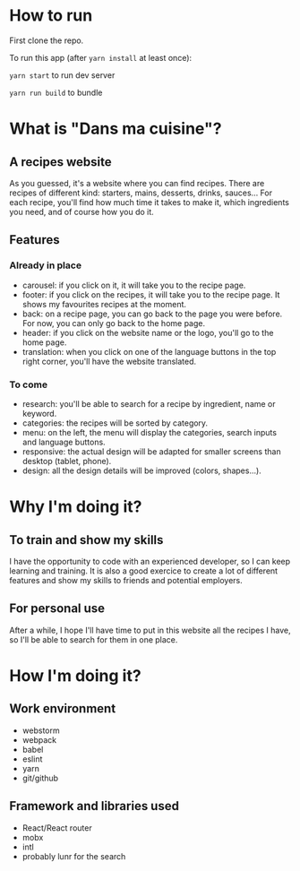 # How to run

First clone the repo.

To run this app (after `yarn install` at least once):

`yarn start` to run dev server

`yarn run build` to bundle


# What is "Dans ma cuisine"?

## A recipes website

As you guessed, it's a website where you can find recipes. There are recipes of different kind: starters, mains, desserts, drinks, sauces... For each recipe, you'll find how much time it takes to make it, which ingredients you need, and of course how you do it.

## Features

### Already in place

- carousel: if you click on it, it will take you to the recipe page.
- footer: if you click on the recipes, it will take you to the recipe page. It shows my favourites recipes at the moment.
- back: on a recipe page, you can go back to the page you were before. For now, you can only go back to the home page.
- header: if you click on the website name or the logo, you'll go to the home page.
- translation: when you click on one of the language buttons in the top right corner, you'll have the website translated.

### To come

- research: you'll be able to search for a recipe by ingredient, name or keyword.
- categories: the recipes will be sorted by category.
- menu: on the left, the menu will display the categories, search inputs and language buttons.
- responsive: the actual design will be adapted for smaller screens than desktop (tablet, phone).
- design: all the design details will be improved (colors, shapes...).


# Why I'm doing it?

## To train and show my skills

I have the opportunity to code with an experienced developer, so I can keep learning and training. It is also a good exercice to create a lot of different features and show my skills to friends and potential employers.

## For personal use

After a while, I hope I'll have time to put in this website all the recipes I have, so I'll be able to search for them in one place.


# How I'm doing it?

## Work environment

- webstorm
- webpack
- babel
- eslint
- yarn
- git/github

## Framework and libraries used

- React/React router
- mobx
- intl
- probably lunr for the search
